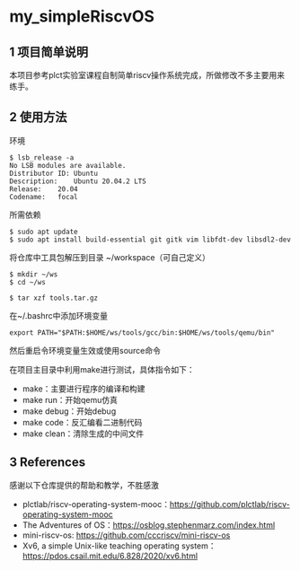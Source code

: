 # my_simpleRiscvOS

## 1 项目简单说明

本项目参考plct实验室课程自制简单riscv操作系统完成，所做修改不多主要用来练手。



## 2 使用方法

环境

~~~
$ lsb_release -a
No LSB modules are available.
Distributor ID:	Ubuntu
Description:	Ubuntu 20.04.2 LTS
Release:	20.04
Codename:	focal
~~~



所需依赖

~~~shell
$ sudo apt update
$ sudo apt install build-essential git gitk vim libfdt-dev libsdl2-dev

~~~



将仓库中工具包解压到目录 ~/workspace（可自己定义）

~~~
$ mkdir ~/ws
$ cd ~/ws
~~~

~~~
$ tar xzf tools.tar.gz
~~~

在~/.bashrc中添加环境变量

~~~
export PATH="$PATH:$HOME/ws/tools/gcc/bin:$HOME/ws/tools/qemu/bin"
~~~

然后重启令环境变量生效或使用source命令



在项目主目录中利用make进行测试，具体指令如下：

* make：主要进行程序的编译和构建
* make run：开始qemu仿真
* make debug：开始debug
* make code：反汇编看二进制代码
* make clean：清除生成的中间文件



## 3 References

感谢以下仓库提供的帮助和教学，不胜感激

* plctlab/riscv-operating-system-mooc：https://github.com/plctlab/riscv-operating-system-mooc
* The Adventures of OS：https://osblog.stephenmarz.com/index.html
* mini-riscv-os: https://github.com/cccriscv/mini-riscv-os
* Xv6, a simple Unix-like teaching operating system：https://pdos.csail.mit.edu/6.828/2020/xv6.html
